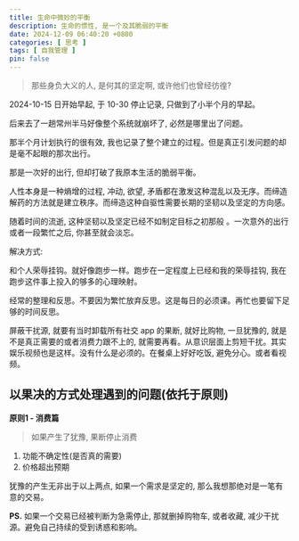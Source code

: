 ```yaml
---
title: 生命中微妙的平衡
description: 生命的惯性, 是一个及其脆弱的平衡
date: 2024-12-09 06:40:20 +0800
categories: [ 思考 ]
tags: [ 自我管理 ]
pin: false
---
```


> 那些身负大义的人, 是何其的坚定啊, 或许他们也曾经彷徨?

2024-10-15 日开始早起, 于 10-30 停止记录, 只做到了小半个月的早起。

后来去了一趟常州半马好像整个系统就崩坏了, 必然是哪里出了问题。

那半个月计划执行的很有效, 我也记录了整个建立的过程。但是真正引发问题的却是毫不起眼的那次出行。

那是一次好的出行, 但却打破了我原本生活的脆弱平衡。

人性本身是一种熵增的过程, 冲动, 欲望, 矛盾都在激发这种混乱以及无序。而缔造解药的方法就是建立秩序。而缔造这种自驱性需要长期的坚韧以及坚定的方向感。

随着时间的流逝, 这种坚韧以及坚定已经不如制定目标之初那般 。一次意外的出行或者一段繁忙之后, 你甚至就会淡忘。

解决方式:

和个人荣辱挂钩。就好像跑步一样。跑步在一定程度上已经和我的荣辱挂钩, 我在跑步这件事上投入的够多的心理映射。

经常的整理和反思。不要因为繁忙放弃反思。这是每日的必须课。再忙也要留下足够的时间反思。

屏蔽干扰源, 就要有当时卸载所有社交 app 的果断, 就好比购物, 一旦犹豫的, 就是不是真正需要的或者消费力跟不上的, 就需要再看。从意识层面上剪短干扰。其实娱乐视频也是这样。没有什么是必须的。在餐桌上好好吃饭, 避免分心。或者看视频。

## 以果决的方式处理遇到的问题(依托于原则)
**原则1 - 消费篇**
> 如果产生了犹豫, 果断停止消费
>

1. 功能不确定性(是否真的需要)
2. 价格超出预期
   
犹豫的产生无非出于以上两点, 如果一个需求是坚定的, 那么我想那绝对是一笔有意的交易。

**PS.** 如果一个交易已经被判断为急需停止, 那就删掉购物车, 或者收藏, 减少干扰源。避免自己持续的受到诱惑和影响。

